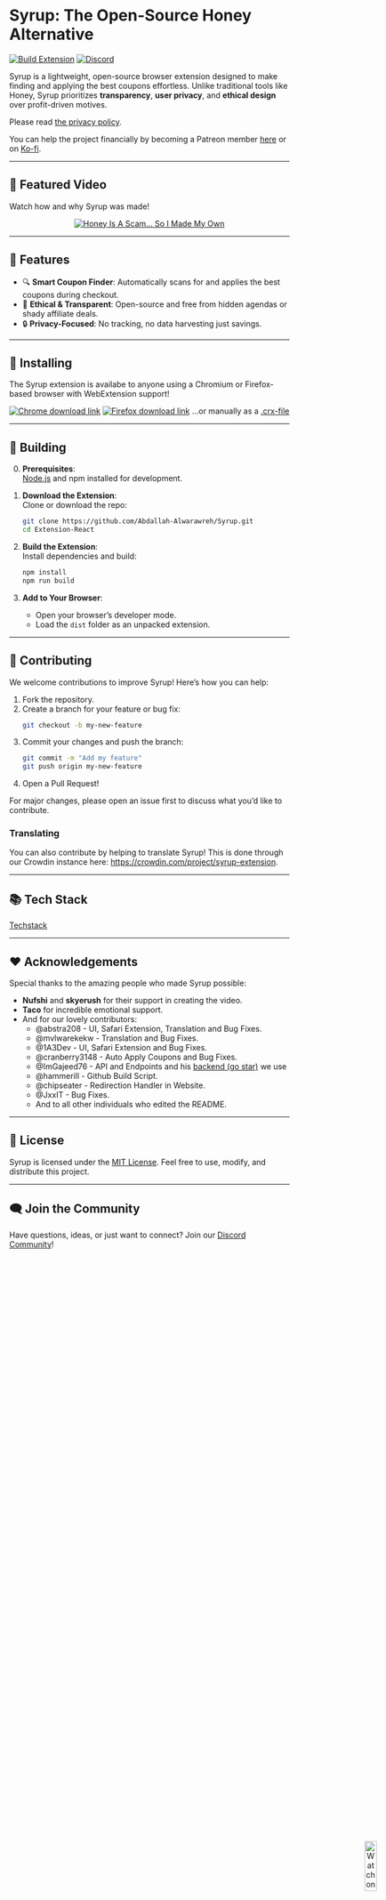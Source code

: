 # Syrup: The Open-Source Honey Alternative

[![Build Extension](https://github.com/Abdallah-Alwarawreh/Syrup/actions/workflows/build-extension.yml/badge.svg)](https://github.com/Abdallah-Alwarawreh/Syrup/actions/workflows/build-extension.yml) [![Discord](https://img.shields.io/discord/1322120002576453745?color=5865F2&label=Discord&logo=discord&logoColor=white)](https://dsc.gg/hexium)

Syrup is a lightweight, open-source browser extension designed to make finding and applying the best coupons effortless. Unlike traditional tools like Honey, Syrup prioritizes **transparency**, **user privacy**, and **ethical design** over profit-driven motives.

Please read [the privacy policy](https://joinsyrup.com/PrivacyPolicy).

You can help the project financially by becoming a Patreon member [here](https://www.patreon.com/c/abdallahalwarawreh/membership) or on [Ko-fi](https://ko-fi.com/abdallahalwarawreh).

---

## 🎥 Featured Video

Watch how and why Syrup was made!

<div align="center">  
  <a href="https://www.youtube.com/watch?v=uBy9rERgmlU">  
    <img src="imgs/thumbnail.png" alt="Honey Is A Scam... So I Made My Own">
    <img src="imgs/AvailableonYouTube-white-SVG.svg" alt="Watch on YouTube" style="position: absolute; bottom: 10px; right: 10px; width: 15%;">
  </a>  
</div>

---

## 🌟 Features

-   🔍 **Smart Coupon Finder**: Automatically scans for and applies the best coupons during checkout.
-   🌱 **Ethical & Transparent**: Open-source and free from hidden agendas or shady affiliate deals.
-   🔒 **Privacy-Focused**: No tracking, no data harvesting just savings.

---

## 💪 Installing

The Syrup extension is availabe to anyone using a Chromium or Firefox-based browser with WebExtension support!

[![Chrome download link](https://user-images.githubusercontent.com/585534/107280622-91a8ea80-6a26-11eb-8d07-77c548b28665.png)](https://chromewebstore.google.com/detail/syrup/odfgjmajnbkiabjnfiijllkihjpilfch)
[![Firefox download link](https://user-images.githubusercontent.com/585534/107280546-7b9b2a00-6a26-11eb-8f9f-f95932f4bfec.png)](https://addons.mozilla.org/en-US/firefox/addon/syrup)
...or manually as a [.crx-file](https://github.com/Abdallah-Alwarawreh/Syrup/releases/)

---

## 🚀 Building

0. **Prerequisites**: \
   [Node.js](https://nodejs.org/) and npm installed for development.
1. **Download the Extension**:  
   Clone or download the repo:

    ```bash
    git clone https://github.com/Abdallah-Alwarawreh/Syrup.git
    cd Extension-React
    ```

2. **Build the Extension**:  
   Install dependencies and build:

    ```bash
    npm install
    npm run build
    ```

3. **Add to Your Browser**:
    - Open your browser’s developer mode.
    - Load the `dist` folder as an unpacked extension.

---

## 🤝 Contributing

We welcome contributions to improve Syrup! Here’s how you can help:

1. Fork the repository.
2. Create a branch for your feature or bug fix:
    ```bash
    git checkout -b my-new-feature
    ```
3. Commit your changes and push the branch:
    ```bash
    git commit -m "Add my feature"
    git push origin my-new-feature
    ```
4. Open a Pull Request!

For major changes, please open an issue first to discuss what you’d like to contribute.

### Translating

You can also contribute by helping to translate Syrup! This is done through our Crowdin instance here: <https://crowdin.com/project/syrup-extension>.

---

## 📚 Tech Stack

[Techstack](./techstack.md)

---

## ❤️ Acknowledgements

Special thanks to the amazing people who made Syrup possible:

-   **Nufshi** and **skyerush** for their support in creating the video.
-   **Taco** for incredible emotional support.
-   And for our lovely contributors:
    -   @abstra208 - UI, Safari Extension, Translation and Bug Fixes.
    -   @mvlwarekekw - Translation and Bug Fixes.
    -   @1A3Dev - UI, Safari Extension and Bug Fixes.
    -   @cranberry3148 - Auto Apply Coupons and Bug Fixes.
    -   @ImGajeed76 - API and Endpoints and his [backend (go star)](https://github.com/ImGajeed76/discountdb-api) we use
    -   @hammerill - Github Build Script.
    -   @chipseater - Redirection Handler in Website.
    -   @JxxIT - Bug Fixes.
    -   And to all other individuals who edited the README.

---

## 📄 License

Syrup is licensed under the [MIT License](LICENSE). Feel free to use, modify, and distribute this project.

---

## 🗨️ Join the Community

Have questions, ideas, or just want to connect? Join our [Discord Community](https://discord.com/invite/SxTjmsS2g9)!
